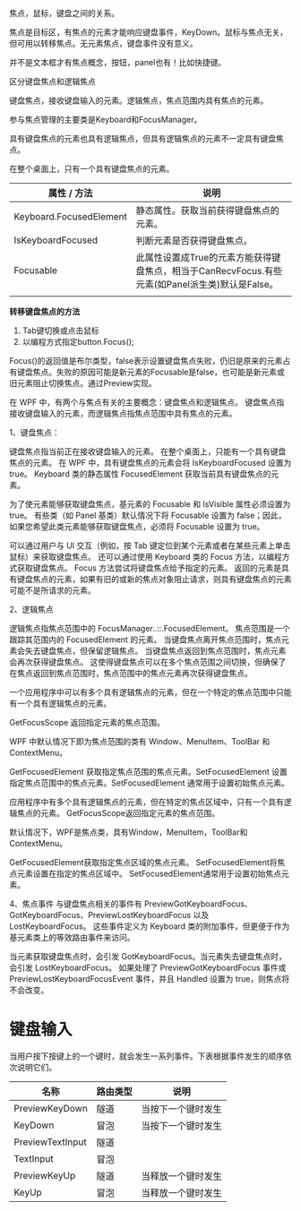 焦点，鼠标，键盘之间的关系。

焦点是目标区，有焦点的元素才能响应键盘事件，KeyDown。鼠标与焦点无关，但可用以转移焦点。无元素焦点，键盘事件没有意义。



并不是文本框才有焦点概念，按钮，panel也有！比如快捷键。





区分键盘焦点和逻辑焦点

键盘焦点，接收键盘输入的元素。逻辑焦点，焦点范围内具有焦点的元素。

参与焦点管理的主要类是Keyboard和FocusManager。

具有键盘焦点的元素也具有逻辑焦点，但具有逻辑焦点的元素不一定具有键盘焦点。

在整个桌面上，只有一个具有键盘焦点的元素。



| 属性 / 方法             | 说明                                                         |
| ----------------------- | ------------------------------------------------------------ |
| Keyboard.FocusedElement | 静态属性。获取当前获得键盘焦点的元素。                       |
| IsKeyboardFocused       | 判断元素是否获得键盘焦点。                                   |
| Focusable               | 此属性设置成True的元素方能获得键盘焦点，相当于CanRecvFocus.有些元素(如Panel派生类)默认是False。 |
|                         |                                                              |



**转移键盘焦点的方法**

1. Tab键切换或点击鼠标
2. 以编程方式指定button.Focus();

Focus()的返回值是布尔类型，false表示设置键盘焦点失败，仍旧是原来的元素占有键盘焦点。失败的原因可能是新元素的Focusable是false，也可能是新元素或旧元素阻止切换焦点。通过Preview实现。









在 WPF 中，有两个与焦点有关的主要概念：键盘焦点和逻辑焦点。 键盘焦点指接收键盘输入的元素，而逻辑焦点指焦点范围中具有焦点的元素。

1、键盘焦点：

键盘焦点指当前正在接收键盘输入的元素。 在整个桌面上，只能有一个具有键盘焦点的元素。 在 WPF 中，具有键盘焦点的元素会将 IsKeyboardFocused 设置为 true。 Keyboard 类的静态属性 FocusedElement 获取当前具有键盘焦点的元素。

为了使元素能够获取键盘焦点，基元素的 Focusable 和 IsVisible 属性必须设置为 true。 有些类（如 Panel 基类）默认情况下将 Focusable 设置为 false；因此，如果您希望此类元素能够获取键盘焦点，必须将 Focusable 设置为 true。

可以通过用户与 UI 交互（例如，按 Tab 键定位到某个元素或者在某些元素上单击鼠标）来获取键盘焦点。 还可以通过使用 Keyboard 类的 Focus 方法，以编程方式获取键盘焦点。 Focus 方法尝试将键盘焦点给予指定的元素。 返回的元素是具有键盘焦点的元素，如果有旧的或新的焦点对象阻止请求，则具有键盘焦点的元素可能不是所请求的元素。

2、逻辑焦点

逻辑焦点指焦点范围中的 FocusManager..::.FocusedElement。 焦点范围是一个跟踪其范围内的 FocusedElement 的元素。 当键盘焦点离开焦点范围时，焦点元素会失去键盘焦点，但保留逻辑焦点。 当键盘焦点返回到焦点范围时，焦点元素会再次获得键盘焦点。 这使得键盘焦点可以在多个焦点范围之间切换，但确保了在焦点返回到焦点范围时，焦点范围中的焦点元素再次获得键盘焦点。

一个应用程序中可以有多个具有逻辑焦点的元素，但在一个特定的焦点范围中只能有一个具有逻辑焦点的元素。

GetFocusScope 返回指定元素的焦点范围。

WPF 中默认情况下即为焦点范围的类有 Window、MenuItem、ToolBar 和 ContextMenu。

GetFocusedElement 获取指定焦点范围的焦点元素。SetFocusedElement 设置指定焦点范围中的焦点元素。SetFocusedElement 通常用于设置初始焦点元素。





应用程序中有多个具有逻辑焦点的元素，但在特定的焦点区域中，只有一个具有逻辑焦点的元素。
GetFocusScope返回指定元素的焦点范围。

默认情况下，WPF是焦点类，具有Window，MenuItem，ToolBar和ContextMenu。

GetFocusedElement获取指定焦点区域的焦点元素。 SetFocusedElement将焦点元素设置在指定的焦点区域中。 SetFocusedElement通常用于设置初始焦点元素。



4、焦点事件
与键盘焦点相关的事件有 PreviewGotKeyboardFocus、GotKeyboardFocus、PreviewLostKeyboardFocus 以及 LostKeyboardFocus。 这些事件定义为 Keyboard 类的附加事件，但更便于作为基元素类上的等效路由事件来访问。

当元素获取键盘焦点时，会引发 GotKeyboardFocus。当元素失去键盘焦点时，会引发 LostKeyboardFocus。 如果处理了 PreviewGotKeyboardFocus 事件或 PreviewLostKeyboardFocusEvent 事件，并且 Handled 设置为 true，则焦点将不会改变。











# 键盘输入

当用户按下按键上的一个键时，就会发生一系列事件。下表根据事件发生的顺序依次说明它们。



| 名称             | 路由类型 | 说明               |
| ---------------- | -------- | ------------------ |
| PreviewKeyDown   | 隧道     | 当按下一个键时发生 |
| KeyDown          | 冒泡     | 当按下一个键时发生 |
| PreviewTextInput | 隧道     |                    |
| TextInput        | 冒泡     |                    |
| PreviewKeyUp     | 隧道     | 当释放一个键时发生 |
| KeyUp            | 冒泡     | 当释放一个键时发生 |





































